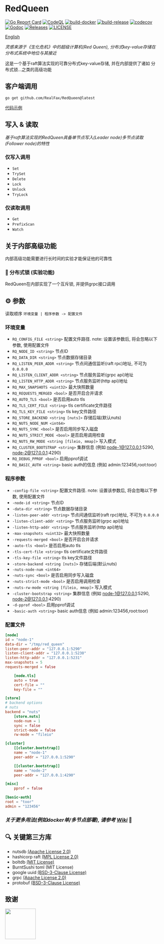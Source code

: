 # RedQueen

[![Go Report Card](https://goreportcard.com/badge/github.com/RealFax/RedQueen)](https://goreportcard.com/report/github.com/RealFax/RedQueen)
[![CodeQL](https://github.com/RealFax/RedQueen/actions/workflows/codeql.yml/badge.svg)](https://github.com/RealFax/RedQueen/actions/workflows/codeql.yml)
[![build-docker](https://github.com/RealFax/RedQueen/actions/workflows/build-docker.yml/badge.svg)](https://github.com/RealFax/RedQueen/actions/workflows/build-docker.yml)
[![build-release](https://github.com/RealFax/RedQueen/actions/workflows/build-release.yml/badge.svg)](https://github.com/RealFax/RedQueen/actions/workflows/build-release.yml)
[![codecov](https://codecov.io/gh/RealFax/RedQueen/branch/master/graph/badge.svg?token=4JL6XDU245)](https://codecov.io/gh/RealFax/RedQueen)
[![Godoc](http://img.shields.io/badge/go-documentation-blue.svg?style=flat-square)](https://godoc.org/github.com/RealFax/RedQueen)
[![Releases](https://img.shields.io/github/release/RealFax/RedQueen/all.svg?style=flat-square)](https://github.com/RealFax/RedQueen/releases)
[![LICENSE](https://img.shields.io/github/license/RealFax/RedQueen.svg?style=flat-square)](https://github.com/RealFax/RedQueen/blob/master/LICENSE)

[English](./README.md)

_灵感来源于《生化危机》中的超级计算机(Red Queen), 分布式key-value存储在分布式系统中地位与其接近_

这是一个基于raft算法实现的可靠分布式key-value存储, 并在内部提供了诸如 分布式锁...之类的高级功能

## 客户端调用
```
go get github.com/RealFax/RedQueen@latest
```

[代码示例](https://github.com/RealFax/RedQueen/tree/master/pkg/client/example)

## 写入 & 读取
_基于raft算法实现的RedQueen具备单节点写入(Leader node)多节点读取(Follower node)的特性_

### 仅写入调用
- `Set`
- `TrySet`
- `Delete`
- `Lock` <!-- IAF start -->
- `Unlock`
- `TryLock` <!-- IAF end -->

### 仅读取调用
- `Get`
- `PrefixScan`
- `Watch`

## 关于内部高级功能
内部高级功能需要进行长时间的实验才能保证他的可靠性

### 🧪 分布式锁 (实验功能)
RedQueen在内部实现了一个互斥锁, 并提供grpc接口调用

## ⚙️ 参数
读取顺序 `环境变量 | 程序参数 -> 配置文件`

### 环境变量
- `RQ_CONFIG_FILE <string>` 配置文件路径. note: 设置该参数后, 将会忽略以下参数, 使用配置文件
- `RQ_NODE_ID <string>`  节点ID
- `RQ_DATA_DIR <string>` 节点数据存储目录
- `RQ_LISTEN_PEER_ADDR <string>` 节点间通信监听(raft rpc)地址, 不可为 `0.0.0.0`
- `RQ_LISTEN_CLIENT_ADDR <string>` 节点服务监听(grpc api)地址
- `RQ_LISTEN_HTTP_ADDR <string>` 节点服务监听(http api)地址
- `RQ_MAX_SNAPSHOTS <uint32>` 最大快照数量
- `RQ_REQUESTS_MERGED <bool>` 是否开启合并请求
- `RQ_AUTO_TLS <bool>` 是否启用auto tls
- `RQ_TLS_CERT_FILE <string>` tls certificate文件路径
- `RQ_TLS_KEY_FILE <string>` tls key文件路径
- `RQ_STORE_BACKEND <string [nuts]>` 存储后端(默认nuts)
- `RQ_NUTS_NODE_NUM <int64>`
- `RQ_NUTS_SYNC <bool>` 是否启用同步写入磁盘
- `RQ_NUTS_STRICT_MODE <bool>` 是否启用调用检查
- `RQ_NUTS_RW_MODE <string [fileio, mmap]>` 写入模式
- `RQ_CLUSTER_BOOTSTRAP <string>` 集群信息 (例如 node-1@127.0.0.1:5290, node-2@127.0.0.1:4290)
- `RQ_DEBUG_PPROF <bool>` 启用pprof调试
- `RQ_BASIC_AUTH <string>` basic auth的信息 (例如 admin:123456,root:toor)

### 程序参数
- `-config-file <string>` 配置文件路径. note: 设置该参数后, 将会忽略以下参数, 使用配置文件
- `-node-id <string>` 节点ID
- `-data-dir <string>` 节点数据存储目录
- `-listen-peer-addr <string>` 节点间通信监听(raft rpc)地址, 不可为 `0.0.0.0`
- `-listen-client-addr <string>` 节点服务监听(grpc api)地址
- `-listen-http-addr <string>` 节点服务监听(http api)地址
- `-max-snapshots <uint32>` 最大快照数量
- `-requests-merged <bool>` 是否开启合并请求
- `-auto-tls <bool>` 是否启用auto tls
- `-tls-cert-file <string>` tls certificate文件路径
- `-tls-key-file <string>` tls key文件路径
- `-store-backend <string [nuts]>` 存储后端(默认nuts)
- `-nuts-node-num <int64>`
- `-nuts-sync <bool>` 是否启用同步写入磁盘
- `-nuts-strict-mode <bool>` 是否启用调用检查
- `-nuts-rw-mode <string [fileio, mmap]>` 写入模式
- `-cluster-bootstrap <string>` 集群信息 (例如 node-1@127.0.0.1:5290, node-2@127.0.0.1:4290)
- `-d-pprof <bool>` 启用pprof调试
- `-basic-auth <string>` basic auth信息 (例如 admin:123456,root:toor)

### 配置文件
```toml
[node]
id = "node-1"
data-dir = "/tmp/red_queen"
listen-peer-addr = "127.0.0.1:5290"
listen-client-addr = "127.0.0.1:5230"
listen-http-addr = "127.0.0.1:5231"
max-snapshots = 5
requests-merged = false

    [node.tls]
    auto = true
    cert-file = ""
    key-file = ""

[store]
# backend options
# nuts
backend = "nuts"
    [store.nuts]
    node-num = 1
    sync = false
    strict-mode = false
    rw-mode = "fileio"

[cluster]
    [[cluster.bootstrap]]
    name = "node-1"
    peer-addr = "127.0.0.1:5290"

    [[cluster.bootstrap]]
    name = "node-2"
    peer-addr = "127.0.0.1:4290"

[misc]
    pprof = false

[basic-auth]
root = "toor"
admin = "123456"
```

### _关于更多用法(例如docker单/多节点部署), 请参考 [**Wiki**](https://github.com/RealFax/RedQueen/wiki)_ 🤩

## 🔍 关键第三方库
- nutsdb [(Apache License 2.0)](https://github.com/nutsdb/nutsdb/blob/master/LICENSE)
- hashicorp raft [(MPL License 2.0)](https://github.com/hashicorp/raft/blob/main/LICENSE)
- boltdb [(MIT License)](https://github.com/boltdb/bolt/blob/master/LICENSE)
- BurntSushi toml (MIT License)
- google uuid [(BSD-3-Clause License)](https://github.com/google/uuid/blob/master/LICENSE)
- grpc [(Apache License 2.0)](https://github.com/grpc/grpc-go/blob/master/LICENSE)
- protobuf [(BSD-3-Clause License)](https://github.com/protocolbuffers/protobuf-go/blob/master/LICENSE)

## 致谢

<a href="https://jb.gg/OpenSourceSupport"><img width="100px" src="https://resources.jetbrains.com/storage/products/company/brand/logos/jb_beam.png"/></a>
